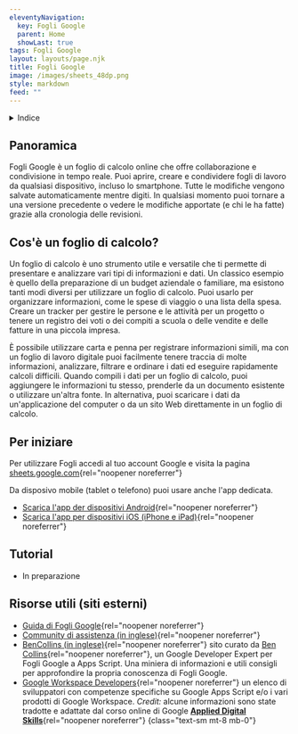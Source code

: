 ```yaml
---
eleventyNavigation:
  key: Fogli Google
  parent: Home
  showLast: true
tags: Fogli Google
layout: layouts/page.njk
title: Fogli Google
image: /images/sheets_48dp.png
style: markdown
feed: ""
---
```

<details>
<summary>
Indice
</summary>

<nav>

- [Panoramica](#panoramica)
- [Cos'è un foglio di calcolo?](#cos'%C3%A8-un-foglio-di-calcolo%3F)
- [Per iniziare](#per-iniziare)
- [Tutorial](#tutorial)
- [Risorse utili](<#risorse-utili-(siti-esterni)>)

</nav>
</details>

## Panoramica

Fogli Google è un foglio di calcolo online che offre collaborazione e condivisione in tempo reale. Puoi aprire, creare e condividere fogli di lavoro da qualsiasi dispositivo, incluso lo smartphone. Tutte le modifiche vengono salvate automaticamente mentre digiti. In qualsiasi momento puoi tornare a una versione precedente o vedere le modifiche apportate (e chi le ha fatte) grazie alla cronologia delle revisioni.

## Cos'è un foglio di calcolo?

Un foglio di calcolo è uno strumento utile e versatile che ti permette di presentare e analizzare vari tipi di informazioni e dati. Un classico esempio è quello della preparazione di un budget aziendale o familiare, ma esistono tanti modi diversi per utilizzare un foglio di calcolo. Puoi usarlo per organizzare informazioni, come le spese di viaggio o una lista della spesa. Creare un tracker per gestire le persone e le attività per un progetto o tenere un registro dei voti o dei compiti a scuola o delle vendite e delle fatture in una piccola impresa.

È possibile utilizzare carta e penna per registrare informazioni simili, ma con un foglio di lavoro digitale puoi facilmente tenere traccia di molte informazioni, analizzare, filtrare e ordinare i dati ed eseguire rapidamente calcoli difficili. Quando compili i dati per un foglio di calcolo, puoi aggiungere le informazioni tu stesso, prenderle da un documento esistente o utilizzare un'altra fonte. In alternativa, puoi scaricare i dati da un'applicazione del computer o da un sito Web direttamente in un foglio di calcolo.

## Per iniziare

Per utilizzare Fogli accedi al tuo account Google e visita la pagina [sheets.google.com](https://sheets.google.com){rel="noopener noreferrer"}

Da disposivo mobile (tablet o telefono) puoi usare anche l'app dedicata.
- [Scarica l'app der dispositivi Android](https://play.google.com/store/apps/details?id=com.google.android.apps.docs.editors.docs){rel="noopener noreferrer"}
- [Scarica l'app per dispositivi iOS (iPhone e iPad)](https://itunes.apple.com/app/apple-store/id842842640){rel="noopener noreferrer"}

## Tutorial

- In preparazione

## Risorse utili (siti esterni)

- [Guida di Fogli Google](https://support.google.com/docs/topic/9054603){rel="noopener noreferrer"}
- [Community di assistenza (in inglese)](https://support.google.com/docs/community){rel="noopener noreferrer"}
- [BenCollins (in inglese)](https://www.benlcollins.com/){rel="noopener noreferrer"} sito curato da [Ben Collins](https://twitter.com/benlcollins){rel="noopener noreferrer"}, un Google Developer Expert per Fogli Google a Apps Script. Una miniera di informazioni e utili consigli per approfondire la propria conoscenza di Fogli Google.
- [Google Workspace Developers](https://workspacedevs.com/){rel="noopener noreferrer"} un elenco di sviluppatori con competenze specifiche su Google Apps Script e/o i vari prodotti di Google Workspace.
_Credit:_ alcune informazioni sono state tradotte e adattate dal corso online di Google [**Applied Digital Skills**](https://applieddigitalskills.withgoogle.com/c/college-and-continuing-education/en/g-suite-certification-sheets-part-1/g-suite-certification-sheets-part-1/introduction-to-g-suite-certification-sheets-part-1.html){rel="noopener noreferrer"}
{class="text-sm mt-8 mb-0"}